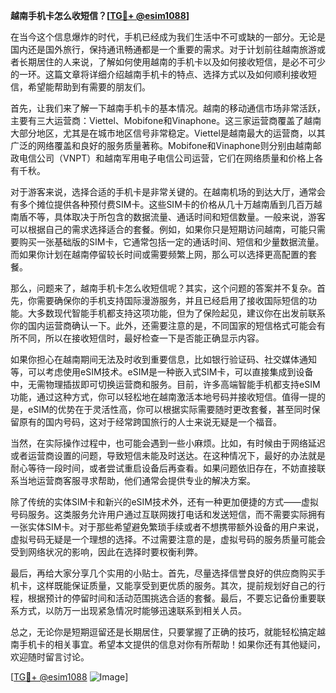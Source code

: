 **越南手机卡怎么收短信？[[TG💪+ @esim1088](https://t.me/s/esim1088)]**

在当今这个信息爆炸的时代，手机已经成为我们生活中不可或缺的一部分。无论是国内还是国外旅行，保持通讯畅通都是一个重要的需求。对于计划前往越南旅游或者长期居住的人来说，了解如何使用越南的手机卡以及如何接收短信，是必不可少的一环。这篇文章将详细介绍越南手机卡的特点、选择方式以及如何顺利接收短信，希望能帮助到有需要的朋友们。

首先，让我们来了解一下越南手机卡的基本情况。越南的移动通信市场非常活跃，主要有三大运营商：Viettel、Mobifone和Vinaphone。这三家运营商覆盖了越南大部分地区，尤其是在城市地区信号非常稳定。Viettel是越南最大的运营商，以其广泛的网络覆盖和良好的服务质量著称。Mobifone和Vinaphone则分别由越南邮政电信公司（VNPT）和越南军用电子电信公司运营，它们在网络质量和价格上各有千秋。

对于游客来说，选择合适的手机卡是非常关键的。在越南机场的到达大厅，通常会有多个摊位提供各种预付费SIM卡。这些SIM卡的价格从几十万越南盾到几百万越南盾不等，具体取决于所包含的数据流量、通话时间和短信数量。一般来说，游客可以根据自己的需求选择适合的套餐。例如，如果你只是短期访问越南，可能只需要购买一张基础版的SIM卡，它通常包括一定的通话时间、短信和少量数据流量。而如果你计划在越南停留较长时间或需要频繁上网，那么可以选择更高配置的套餐。

那么，问题来了，越南手机卡怎么收短信呢？其实，这个问题的答案并不复杂。首先，你需要确保你的手机支持国际漫游服务，并且已经启用了接收国际短信的功能。大多数现代智能手机都支持这项功能，但为了保险起见，建议你在出发前联系你的国内运营商确认一下。此外，还需要注意的是，不同国家的短信格式可能会有所不同，所以在接收短信时，最好检查一下是否能正确显示内容。

如果你担心在越南期间无法及时收到重要信息，比如银行验证码、社交媒体通知等，可以考虑使用eSIM技术。eSIM是一种嵌入式SIM卡，可以直接集成到设备中，无需物理插拔即可切换运营商和服务。目前，许多高端智能手机都支持eSIM功能，通过这种方式，你可以轻松地在越南激活本地号码并接收短信。值得一提的是，eSIM的优势在于灵活性高，你可以根据实际需要随时更改套餐，甚至同时保留原有的国内号码，这对于经常跨国旅行的人士来说无疑是一个福音。

当然，在实际操作过程中，也可能会遇到一些小麻烦。比如，有时候由于网络延迟或者运营商设置的问题，导致短信未能及时送达。在这种情况下，最好的办法就是耐心等待一段时间，或者尝试重启设备后再查看。如果问题依旧存在，不妨直接联系当地运营商客服寻求帮助，他们通常会提供专业的解决方案。

除了传统的实体SIM卡和新兴的eSIM技术外，还有一种更加便捷的方式——虚拟号码服务。这类服务允许用户通过互联网拨打电话和发送短信，而不需要实际拥有一张实体SIM卡。对于那些希望避免繁琐手续或者不想携带额外设备的用户来说，虚拟号码无疑是一个理想的选择。不过需要注意的是，虚拟号码的服务质量可能会受到网络状况的影响，因此在选择时要权衡利弊。

最后，再给大家分享几个实用的小贴士。首先，尽量选择信誉良好的供应商购买手机卡，这样既能保证质量，又能享受到更优质的服务。其次，提前规划好自己的行程，根据预计的停留时间和活动范围挑选合适的套餐。最后，不要忘记备份重要联系方式，以防万一出现紧急情况时能够迅速联系到相关人员。

总之，无论你是短期逗留还是长期居住，只要掌握了正确的技巧，就能轻松搞定越南手机卡的相关事宜。希望本文提供的信息对你有所帮助！如果你还有其他疑问，欢迎随时留言讨论。

[[TG💪+ @esim1088](https://t.me/s/esim1088) ![Image](https://i.postimg.cc/4NQfJmqS/Snipaste-2025-05-13-00-14-12.png)]